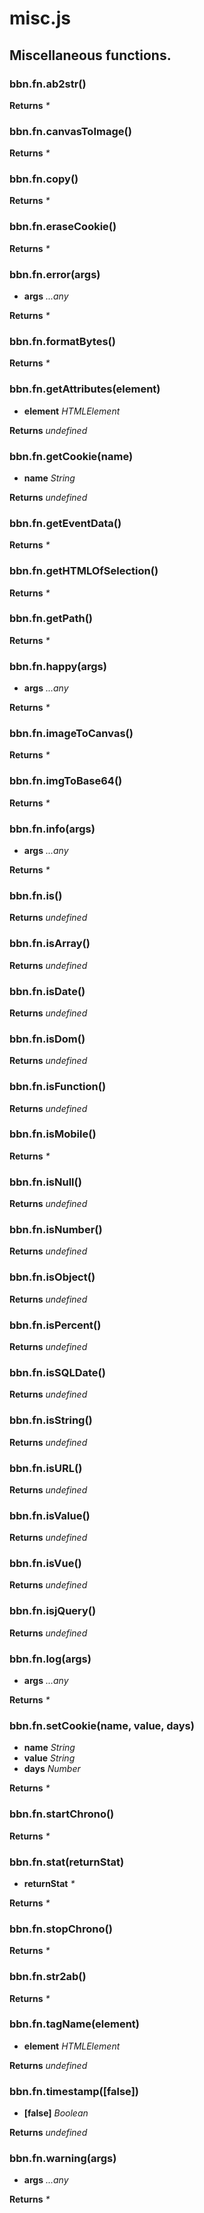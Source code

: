 # misc.js

## Miscellaneous functions.

### **bbn.fn.ab2str()**


**Returns** _*_ 

### **bbn.fn.canvasToImage()**


**Returns** _*_ 

### **bbn.fn.copy()**


**Returns** _*_ 

### **bbn.fn.eraseCookie()**


**Returns** _*_ 

### **bbn.fn.error(args)**

* __args__ _...any_ 

**Returns** _*_ 

### **bbn.fn.formatBytes()**


**Returns** _*_ 

### **bbn.fn.getAttributes(element)**

* __element__ _HTMLElement_ 

**Returns** _undefined_ 

### **bbn.fn.getCookie(name)**

* __name__ _String_ 

**Returns** _undefined_ 

### **bbn.fn.getEventData()**


**Returns** _*_ 

### **bbn.fn.getHTMLOfSelection()**


**Returns** _*_ 

### **bbn.fn.getPath()**


**Returns** _*_ 

### **bbn.fn.happy(args)**

* __args__ _...any_ 

**Returns** _*_ 

### **bbn.fn.imageToCanvas()**


**Returns** _*_ 

### **bbn.fn.imgToBase64()**


**Returns** _*_ 

### **bbn.fn.info(args)**

* __args__ _...any_ 

**Returns** _*_ 

### **bbn.fn.is()**


**Returns** _undefined_ 

### **bbn.fn.isArray()**


**Returns** _undefined_ 

### **bbn.fn.isDate()**


**Returns** _undefined_ 

### **bbn.fn.isDom()**


**Returns** _undefined_ 

### **bbn.fn.isFunction()**


**Returns** _undefined_ 

### **bbn.fn.isMobile()**


**Returns** _*_ 

### **bbn.fn.isNull()**


**Returns** _undefined_ 

### **bbn.fn.isNumber()**


**Returns** _undefined_ 

### **bbn.fn.isObject()**


**Returns** _undefined_ 

### **bbn.fn.isPercent()**


**Returns** _undefined_ 

### **bbn.fn.isSQLDate()**


**Returns** _undefined_ 

### **bbn.fn.isString()**


**Returns** _undefined_ 

### **bbn.fn.isURL()**


**Returns** _undefined_ 

### **bbn.fn.isValue()**


**Returns** _undefined_ 

### **bbn.fn.isVue()**


**Returns** _undefined_ 

### **bbn.fn.isjQuery()**


**Returns** _undefined_ 

### **bbn.fn.log(args)**

* __args__ _...any_ 

**Returns** _*_ 

### **bbn.fn.setCookie(name, value, days)**

* __name__ _String_ 
* __value__ _String_ 
* __days__ _Number_ 

**Returns** _*_ 

### **bbn.fn.startChrono()**


**Returns** _*_ 

### **bbn.fn.stat(returnStat)**

* __returnStat__ _*_ 

**Returns** _*_ 

### **bbn.fn.stopChrono()**


**Returns** _*_ 

### **bbn.fn.str2ab()**


**Returns** _*_ 

### **bbn.fn.tagName(element)**

* __element__ _HTMLElement_ 

**Returns** _undefined_ 

### **bbn.fn.timestamp([false])**

* __[false]__ _Boolean_ 

**Returns** _undefined_ 

### **bbn.fn.warning(args)**

* __args__ _...any_ 

**Returns** _*_ 